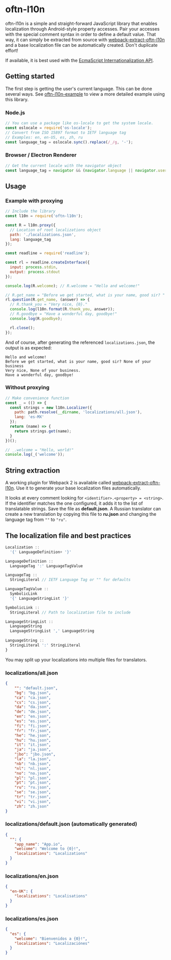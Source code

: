# oftn-l10n

oftn-l10n is a simple and straight-forward JavaScript library that enables localization through Android-style property accesses. Pair your accesses with the special comment syntax in order to define a default value. That way, it can simply be extracted from source with [webpack-extract-oftn-l10n](https://github.com/oftn-oswg/webpack-extract-oftn-l10n) and a base localization file can be automatically created. Don't duplicate effort!

If available, it is best used with the [EcmaScript Internationalization API](https://developer.mozilla.org/en-US/docs/Web/JavaScript/Reference/Global_Objects/Intl).

## Getting started

The first step is getting the user's current language. This can be done several ways. See [oftn-l10n-example](https://github.com/oftn-oswg/oftn-l10n-example) to view a more detailed example using this library.

### Node.js

```js
// You can use a package like os-locale to get the system locale.
const oslocale = require('os-locale');
// Convert from ISO 15897 format to IETF language tag
// Examples: en, en-US, es, zh, ru
const language_tag = oslocale.sync().replace(/_/g, '-');
```

### Browser / Electron Renderer

```js
// Get the current locale with the navigator object
const language_tag = navigator && (navigator.language || navigator.userLanguage) || "";
```

## Usage

### Example with proxying

```js
// Include the library
const l10n = require('oftn-l10n');

const R = l10n.proxy({
  // Location of root localizations object
  path: './localizations.json',
  lang: language_tag
});

const readline = require('readline');

const rl = readline.createInterface({
  input: process.stdin,
  output: process.stdout
});

console.log(R.welcome); // R.welcome = "Hello and welcome!"

// R.get_name = "Before we get started, what is your name, good sir? "
rl.question(R.get_name, (answer) => {
  // R.thank_you = "Very nice, {0}."
  console.log(l10n.format(R.thank_you, answer));
  // R.goodbye = "Have a wonderful day, goodbye!"
  console.log(R.goodbye);

  rl.close();
});
```

And of course, after generating the referenced `localizations.json`, the output is as expected:

```
Hello and welcome!
Before we get started, what is your name, good sir? None of your business
Very nice, None of your business.
Have a wonderful day, goodbye!
```

### Without proxying

```js
// Make convenience function
const _ = (() => {
  const strings = new l10n.Localizer({
    path: path.resolve(__dirname, 'localizations/all.json'),
    lang: 'es-MX'
  });
  return (name) => {
    return strings.get(name);
  }
})();

// _.welcome = "Hello, world!"
console.log(_('welcome'));
```

## String extraction

A working plugin for Webpack 2 is available called [webpack-extract-oftn-l10n](https://github.com/oftn-oswg/webpack-extract-oftn-l10n). Use it to generate your base localization files automatically.

It looks at every comment looking for `<identifier>.<property> = <string>`. If the identifier matches the one configured, it adds it to the list of translatable strings. Save the file as **default.json**. A Russian translator can create a new translation by copying this file to **ru.json** and changing the language tag from `""` to `"ru"`.

## The localization file and best practices

```js
Localization ::
  '{' LanguageDefinition+ '}'

LanguageDefinition ::
  LanguageTag ':' LanguageTagValue

LanguageTag ::
  StringLiteral // IETF Language Tag or "" for defaults

LanguageTagValue ::
  SymbolicLink
  '{' LanguageStringList '}'

SymbolicLink ::
  StringLiteral // Path to localization file to include

LanguageStringList ::
  LanguageString
  LanguageStringList ',' LanguageString
  
LanguageString ::
  StringLiteral ':' StringLiteral
}
```
You may split up your localizations into multiple files for translators. 

### localizations/all.json

```json
{
    "": "default.json",
    "bg": "bg.json",
    "ca": "ca.json",
    "cs": "cs.json",
    "da": "da.json",
    "de": "de.json",
    "en": "en.json",
    "es": "es.json",
    "fi": "fi.json",
    "fr": "fr.json",
    "he": "he.json",
    "hu": "hu.json",
    "it": "it.json",
    "ja": "ja.json",
    "jbo": "jbo.json",
    "la": "la.json",
    "nb": "nb.json",
    "nl": "nl.json",
    "no": "no.json",
    "pl": "pl.json",
    "pt": "pt.json",
    "ru": "ru.json",
    "se": "se.json",
    "tr": "tr.json",
    "vi": "vi.json",
    "zh": "zh.json"
}
```

### localizations/default.json (automatically generated)

```json
{
  "": {
    "app_name": "App.io",
    "welcome": "Welcome to {0}!",
    "localizations": "Localizations"
  }
}
```

### localizations/en.json

```json
{
  "en-UK": {
    "localizations": "Localisations"
  }
}
```

### localizations/es.json

```json
{
  "es": {
    "welcome": "Bienvenidos a {0}!",
    "localizations": "Localizaciónes"
  }
}
```